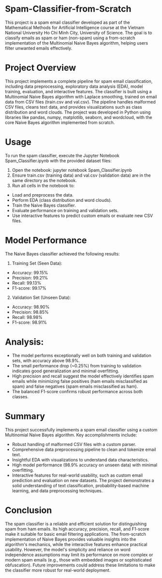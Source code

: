 # Spam-Classifier-from-Scratch
This project is a spam email classifier developed as part of the Mathematical Methods for Artificial Intelligence course at the Vietnam National University Ho Chi Minh City, University of Science. The goal is to classify emails as spam or ham (non-spam) using a from-scratch implementation of the Multinomial Naive Bayes algorithm, helping users filter unwanted emails effectively.

# Project Overview
This project implements a complete pipeline for spam email classification, including data preprocessing, exploratory data analysis (EDA), model training, evaluation, and interactive features. The classifier is built using a Multinomial Naive Bayes algorithm with Laplace smoothing, trained on email data from CSV files (train.csv and val.csv). The pipeline handles malformed CSV files, cleans text data, and provides visualizations such as class distribution and word clouds.
The project was developed in Python using libraries like pandas, numpy, matplotlib, seaborn, and wordcloud, with the core Naive Bayes algorithm implemented from scratch.

# Usage
To run the spam classifier, execute the Jupyter Notebook Spam_Classifier.ipynb with the provided dataset files:
1. Open the notebook: jupyter notebook Spam_Classifier.ipynb
2. Ensure train.csv (training data) and val.csv (validation data) are in the same directory as the notebook.
3. Run all cells in the notebook to:
- Load and preprocess the data.
- Perform EDA (class distribution and word clouds).
- Train the Naive Bayes classifier.
- Evaluate performance on training and validation sets.
- Use interactive features to predict custom emails or evaluate new CSV files.

# Model Performance
The Naive Bayes classifier achieved the following results:
1. Training Set (Seen Data):
+ Accuracy: 99.15%
+ Precision: 99.21%
+ Recall: 99.13%
+ F1-score: 99.17%
2. Validation Set (Unseen Data):
+ Accuracy: 98.90%
+ Precision: 98.85%
+ Recall: 98.98%
+ F1-score: 98.91%

# Analysis:
- The model performs exceptionally well on both training and validation sets, with accuracy above 98.9%.
- The small performance drop (~0.25%) from training to validation indicates good generalization and minimal overfitting.
- High precision and recall suggest the model effectively identifies spam emails while minimizing false positives (ham emails misclassified as spam) and false negatives (spam emails misclassified as ham).
- The balanced F1-score confirms robust performance across both classes.

# Summary
This project successfully implements a spam email classifier using a custom Multinomial Naive Bayes algorithm. Key accomplishments include:
- Robust handling of malformed CSV files with a custom parser.
- Comprehensive data preprocessing pipeline to clean and tokenize email text.
- Insightful EDA with visualizations to understand data characteristics.
- High model performance (98.9% accuracy on unseen data) with minimal overfitting.
- Interactive features for real-world usability, such as custom email prediction and evaluation on new datasets.
The project demonstrates a solid understanding of text classification, probability-based machine learning, and data preprocessing techniques.

# Conclusion
The spam classifier is a reliable and efficient solution for distinguishing spam from ham emails. Its high accuracy, precision, recall, and F1-score make it suitable for basic email filtering applications. The from-scratch implementation of Naive Bayes provides valuable insights into the algorithm's mechanics, while the interactive features enhance practical usability.
However, the model's simplicity and reliance on word independence assumptions may limit its performance on more complex or modern spam emails (e.g., those with embedded images or sophisticated obfuscation). Future improvements could address these limitations to make the classifier more robust for real-world deployment.
